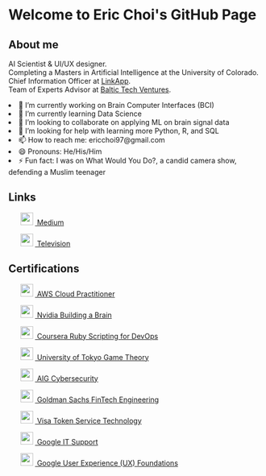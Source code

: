 <!DOCTYPE html>
<html>
<body>
  <h1>Welcome to Eric Choi's GitHub Page</h1>
  
  <h2>About me</h2>
  <p> AI Scientist & UI/UX designer.
  <br> Completing a Masters in Artificial Intelligence at the University of Colorado.
  <br> Chief Information Officer at <a href="https://linkappofficial.com/">LinkApp</a>.
  <br> Team of Experts Advisor at <a href="https://www.baltictechventures.com">Baltic Tech Ventures</a>. </p>
  
  <li> 🔭 I’m currently working on Brain Computer Interfaces (BCI)</li>
  <li> 🌱 I’m currently learning Data Science </li>
  <li> 👯 I’m looking to collaborate on applying ML on brain signal data </li>
  <li> 🤔 I’m looking for help with learning more Python, R, and SQL </li>
  <li> 📫 How to reach me: ericchoi97@gmail.com </li>
  <li> 😄 Pronouns: He/His/Him </li>
  <li> ⚡ Fun fact: I was on What Would You Do?, a candid camera show, defending a Muslim teenager </li>
  
  <h2>Links</h2>
  <ul>
    <p>  <img src="https://miro.medium.com/v2/resize:fit:1400/format:webp/1*psYl0y9DUzZWtHzFJLIvTw.png" width="25" height="25"/> <a href="https://medium.com/@ericchoi97"> &nbsp;Medium</a> </p>
    <p>  <img src="https://upload.wikimedia.org/wikipedia/commons/5/54/American_Broadcasting_Company_Logo.svg" width="25" height="25"/> <a href="https://www.youtube.com/watch?v=6i_8ZWBE-5U&t=340s"> &nbsp;Television</a> </p>
    </ul>
  
  <h2>Certifications</h2>
  <ul>
        <p> <img src="https://d1.awsstatic.com/logos/aws-logo-lockups/poweredbyaws/PB_AWS_logo_RGB_stacked_REV_SQ.91cd4af40773cbfbd15577a3c2b8a346fe3e8fa2.png" width="25" height="25"/> <a href="https://www.credly.com/badges/d535351e-914d-43de-987a-0fead11934bd/public_url"> &nbsp;AWS Cloud Practitioner</a> </p>
        <p> <img src="https://www.nvidia.com/content/dam/en-zz/Solutions/about-nvidia/logo-and-brand/01-nvidia-logo-vert-500x200-2c50-d@2x.png" width="25" height="25"/> <a href="https://courses.nvidia.com/courses/course-v1:DLI+T-FX-01+V1/"> &nbsp;Nvidia Building a Brain</a> </p>
        <p> <img src="https://about.coursera.org/static/blueCoursera-646f855eae3d677239ea9db93d6c9e17.svg" width="25" height="25"/> <a href="https://www.coursera.org/account/accomplishments/verify/GPU7PESPBF2D"> &nbsp;Coursera Ruby Scripting for DevOps</a> </p>
        <p> <img src="https://upload.wikimedia.org/wikipedia/commons/f/f0/UnivOfTokyo_mark.svg" width="25" height="25"/> <a href="https://www.coursera.org/account/accomplishments/verify/WUPQEY427D3P"> &nbsp;University of Tokyo Game Theory</a> </p>
        <p> <img src="https://graduateships.com/wp-content/uploads/2016/11/aig-logo.gif" width="25" height="25"/> <a href="https://forage-uploads-prod.s3.amazonaws.com/completion-certificates/aig/2ZFnEGEDKTQMtEv9C_AIG_9aYi24J9ENAoCCPoY_1670457540288_completion_certificate.pdf"> &nbsp;AIG Cybersecurity</a> </p>
        <p> <img src="https://design.gs.com/downloads/Goldman_Sachs_Blue_Box.png" width="25" height="25"/> <a href="https://forage-uploads-prod.s3.amazonaws.com/completion-certificates/Goldman%20Sachs/NPdeQ43o8P9HJmJzg_Goldman%20Sachs_9aYi24J9ENAoCCPoY_1670312737261_completion_certificate.pdf"> &nbsp;Goldman Sachs FinTech Engineering</a> </p>
        <p> <img src="https://spponeimages.azureedge.net/prod/2df62105-9e81-464c-a5ce-ab608de237d1Visa_Brandmark%20Thumb.png?v=0" width="25" height="25"/> <a href="https://forage-uploads-prod.s3.amazonaws.com/completion-certificates/visa/8ebZgyZyLA6h5gyqt_Visa_9aYi24J9ENAoCCPoY_1670390094861_completion_certificate.pdf"> &nbsp;Visa Token Service Technology</a> </p>
    <p> <img src="https://upload.wikimedia.org/wikipedia/commons/3/3a/Google-favicon-vector.png" width="25" height="25"/> <a href="https://www.coursera.org/account/accomplishments/verify/FP7DRR7BZNRE"> &nbsp;Google IT Support</a> </p>
    <p> <img src="https://upload.wikimedia.org/wikipedia/commons/3/3a/Google-favicon-vector.png" width="25" height="25"/> <a href="https://www.coursera.org/account/accomplishments/verify/G7HUEXZKF6DY"> &nbsp;Google User Experience (UX) Foundations</a> </p>
  </ul>
  
</body>

</html>
